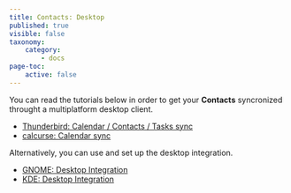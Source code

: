 ```yaml
---
title: Contacts: Desktop
published: true
visible: false
taxonomy:
    category:
        - docs
page-toc:
    active: false
---
```

You can read the tutorials below in order to get your **Contacts** syncronized throught a multiplatform desktop client.

- [Thunderbird: Calendar / Contacts / Tasks sync](/cloud/clients/desktop/multiplatform/thunderbird-calendar-contacts)
- [calcurse: Calendar sync](/cloud/clients/desktop/multiplatform/calcurse-caldav)

Alternatively, you can use and set up the desktop integration.

 - [GNOME: Desktop Integration](/cloud/clients/desktop/gnu-linux/gnome-desktop-integration)
 - [KDE: Desktop Integration](/cloud/clients/desktop/gnu-linux/kde-desktop-integration)
